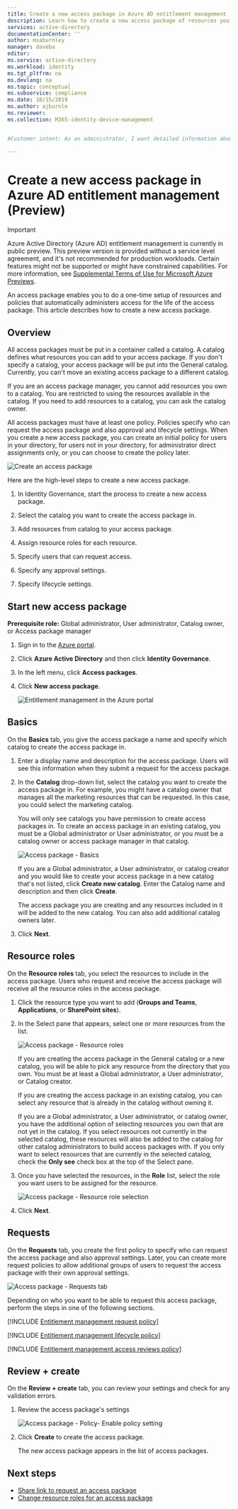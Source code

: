 ```yaml
---
title: Create a new access package in Azure AD entitlement management (Preview) - Azure Active Directory
description: Learn how to create a new access package of resources you want to share in Azure Active Directory entitlement management (Preview).
services: active-directory
documentationCenter: ''
author: msaburnley
manager: daveba
editor: 
ms.service: active-directory
ms.workload: identity
ms.tgt_pltfrm: na
ms.devlang: na
ms.topic: conceptual
ms.subservice: compliance
ms.date: 10/15/2019
ms.author: ajburnle
ms.reviewer: 
ms.collection: M365-identity-device-management


#Customer intent: As an administrator, I want detailed information about the options available when creating a new access package so that the access package can be managed with minimal effort.

---
```

# Create a new access package in Azure AD entitlement management (Preview)

> [!IMPORTANT]
> Azure Active Directory (Azure AD) entitlement management is currently in public preview.
> This preview version is provided without a service level agreement, and it's not recommended for production workloads. Certain features might not be supported or might have constrained capabilities.
> For more information, see [Supplemental Terms of Use for Microsoft Azure Previews](https://azure.microsoft.com/support/legal/preview-supplemental-terms/).

An access package enables you to do a one-time setup of resources and policies that automatically administers access for the life of the access package. This article describes how to create a new access package.

## Overview

All access packages must be put in a container called a catalog. A catalog defines what resources you can add to your access package. If you don't specify a catalog, your access package will be put into the General catalog. Currently, you can't move an existing access package to a different catalog.

If you are an access package manager, you cannot add resources you own to a catalog. You are restricted to using the resources available in the catalog. If you need to add resources to a catalog, you can ask the catalog owner.

All access packages must have at least one policy. Policies specify who can request the access package and also approval and lifecycle settings. When you create a new access package, you can create an initial policy for users in your directory, for users not in your directory, for administrator direct assignments only, or you can choose to create the policy later.

![Create an access package](./media/entitlement-management-access-package-create/access-package-create.png)

Here are the high-level steps to create a new access package.

1. In Identity Governance, start the process to create a new access package.

1. Select the catalog you want to create the access package in.

1. Add resources from catalog to your access package.

1. Assign resource roles for each resource.

1. Specify users that can request access.

1. Specify any approval settings.

1. Specify lifecycle settings.

## Start new access package

**Prerequisite role:** Global administrator, User administrator, Catalog owner, or Access package manager

1. Sign in to the [Azure portal](https://portal.azure.com).

1. Click **Azure Active Directory** and then click **Identity Governance**.

1. In the left menu, click **Access packages**.

1. Click **New access package**.

    ![Entitlement management in the Azure portal](./media/entitlement-management-shared/access-packages-list.png)

## Basics

On the **Basics** tab, you give the access package a name and specify which catalog to create the access package in.

1. Enter a display name and description for the access package. Users will see this information when they submit a request for the access package.

1. In the **Catalog** drop-down list, select the catalog you want to create the access package in. For example, you might have a catalog owner that manages all the marketing resources that can be requested. In this case, you could select the marketing catalog.

    You will only see catalogs you have permission to create access packages in. To create an access package in an existing catalog, you must be a Global administrator or User administrator, or you must be a catalog owner or access package manager in that catalog.

    ![Access package - Basics](./media/entitlement-management-access-package-create/basics.png)

    If you are a Global administrator, a User administrator, or catalog creator and you would like to create your access package in a new catalog that's not listed, click **Create new catalog**. Enter the Catalog name and description and then click **Create**.

    The access package you are creating and any resources included in it will be added to the new catalog. You can also  add additional catalog owners later.

1. Click **Next**.

## Resource roles

On the **Resource roles** tab, you select the resources to include in the access package. Users who request and receive the access package will receive all the resource roles in the access package.

1. Click the resource type you want to add (**Groups and Teams**, **Applications**, or **SharePoint sites**).

1. In the Select pane that appears, select one or more resources from the list.

    ![Access package - Resource roles](./media/entitlement-management-access-package-create/resource-roles.png)

    If you are creating the access package in the General catalog or a new catalog, you will be able to pick any resource from the directory that you own. You must be at least a Global administrator, a User administrator, or Catalog creator.

    If you are creating the access package in an existing catalog, you can select any resource that is already in the catalog without owning it.

    If you are a Global administrator, a User administrator, or catalog owner, you have the additional option of selecting resources you own that are not yet in the catalog. If you select resources not currently in the selected catalog, these resources will also be added to the catalog for other catalog administrators to build access packages with. If you only want to select resources that are currently in the selected catalog, check the **Only see** check box at the top of the Select pane.

1. Once you have selected the resources, in the **Role** list, select the role you want users to be assigned for the resource.

    ![Access package - Resource role selection](./media/entitlement-management-access-package-create/resource-roles-role.png)

1. Click **Next**.

## Requests

On the **Requests** tab, you create the first policy to specify who can request the access package and also approval settings. Later, you can create more request policies to allow additional groups of users to request the access package with their own approval settings.

![Access package - Requests tab](./media/entitlement-management-access-package-create/requests.png)

Depending on who you want to be able to request this access package, perform the steps in one of the following sections.

[!INCLUDE [Entitlement management request policy](../../../includes/active-directory-entitlement-management-request-policy.md)]

[!INCLUDE [Entitlement management lifecycle policy](../../../includes/active-directory-entitlement-management-lifecycle-policy.md)]

[!INCLUDE [Entitlement management access reviews policy](../../../includes/active-directory-entitlement-management-access-reviews-policy.md)]

## Review + create

On the **Review + create** tab, you can review your settings and check for any validation errors.

1. Review the access package's settings

    ![Access package - Policy- Enable policy setting](./media/entitlement-management-access-package-create/review-create.png)

1. Click **Create** to create the access package.

    The new access package appears in the list of access packages.

## Next steps

- [Share link to request an access package](entitlement-management-access-package-settings.md)
- [Change resource roles for an access package](entitlement-management-access-package-resources.md)

